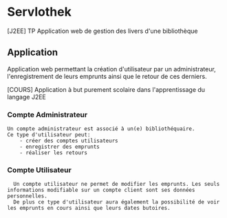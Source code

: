 # Servlothek
 
[J2EE] TP Application web de gestion des livers d'une bibliothèque

## Application

Application web permettant la création d'utilisateur par un administrateur, l'enregistrement de leurs emprunts ainsi que le retour de ces derniers.

[COURS] Application à but purement scolaire dans l'apprentissage du langage J2EE

### Compte Administrateur
    Un compte administrateur est associé à un(e) bibliothéquaire.
    Ce type d'utilisateur peut:
        - créer des comptes utilisateurs
        - enregistrer des emprunts 
        - réaliser les retours

### Compte Utilisateur 
      Un compte utilisateur ne permet de modifier les emprunts. Les seuls informations modifiable sur un compte client sont ses données personnelles. 
      De plus ce type d'utilisateur aura également la possibilité de voir les emprunts en cours ainsi que leurs dates butoires.